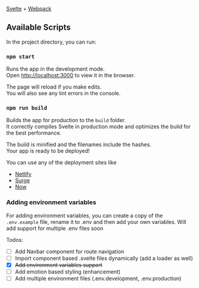 [Svelte](https://svelte.dev) + [Webpack](https://webpack.js.org/)

## Available Scripts

In the project directory, you can run:

### `npm start`

Runs the app in the development mode.<br>
Open [http://localhost:3000](http://localhost:3000) to view it in the browser.

The page will reload if you make edits.<br>
You will also see any lint errors in the console.

### `npm run build`

Builds the app for production to the `build` folder.<br>
It correctly compiles Svelte in production mode and optimizes the build for the best performance.

The build is minified and the filenames include the hashes.<br>
Your app is ready to be deployed!

You can use any of the deployment sites like

- [Netlify](https://www.netlify.com/)
- [Surge](https://surge.sh/)
- [Now](https://zeit.co/now/)

### Adding environment variables

For adding environment variables, you can create a copy of the `.env.example` file,
rename it to .env and then add your own variables. Will add support for multiple .env files soon

Todos:

- [ ] Add Navbar component for route navigation
- [ ] Import component based .svelte files dynamically (add a loader as well)
- [x] ~~Add environment variables support~~
- [ ] Add emotion based styling (enhancement)
- [ ] Add multiple environment files (.env.development, .env.production)
